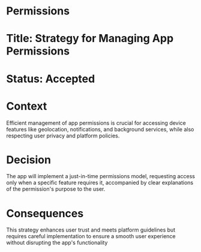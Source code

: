 # Permissions

# Title: Strategy for Managing App Permissions

# Status: Accepted

# Context
Efficient management of app permissions is crucial for accessing device features like geolocation, notifications, and background services, while also respecting user privacy and platform policies.

# Decision
The app will implement a just-in-time permissions model, requesting access only when a specific feature requires it, accompanied by clear explanations of the permission's purpose to the user.

# Consequences
This strategy enhances user trust and meets platform guidelines but requires careful implementation to ensure a smooth user experience without disrupting the app's functionality
